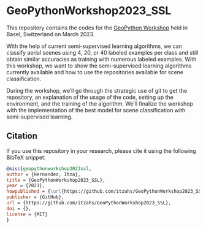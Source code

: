 # GeoPythonWorkshop2023_SSL
This repository contains the codes for the [GeoPython Workshop](https://2023.geopython.net/talks.html#workshops) held in Basel, Switzerland on March 2023.

With the help of current semi-supervised learning algorithms, we can classify aerial scenes using 4, 20, or 40 labeled examples per class and still obtain similar accuracies as training with numerous labeled examples. With this workshop, we want to show the semi-supervised learning algorithms currently available and how to use the repositories available for scene classification.

During the workshop, we’ll go through the strategic use of git to get the repository, an explanation of the usage of the code, setting up the environment, and the training of the algorithm. We’ll finalize the workshop with the implementation of the best model for scene classification with semi-supervised learning.

## Citation

If you use this repository in your research, please cite it using the following BibTeX snippet:

```bibtex
@misc{geopythonworkshop2023ssl,
author = {Hernandez, Itza},
title = {GeoPythonWorkshop2023_SSL},
year = {2023},
howpublished = {\url{https://github.com/itzahs/GeoPythonWorkshop2023_SSL}},
publisher = {GitHub},
url = {https://github.com/itzahs/GeoPythonWorkshop2023_SSL},
doi = {},
license = {MIT}
}



